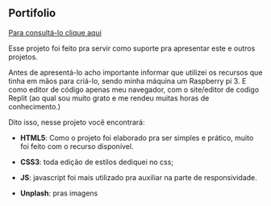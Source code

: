 ## Portifolio

[Para consultá-lo clique aqui](https://Landing-Page.wellytonsdj.repl.co)

Esse projeto foi feito pra servir como suporte pra apresentar este e outros projetos.

Antes de apresentá-lo acho importante informar que utilizei os recursos que tinha em mãos para criá-lo, sendo minha máquina um Raspberry pi 3. E como editor de código apenas meu navegador, com o site/editor de codigo Replit (ao qual sou muito grato e me rendeu muitas horas de conhecimento.)

Dito isso, nesse projeto você encontrará:

+ **HTML5**: Como o projeto foi elaborado pra ser simples e prático, muito foi feito com o recurso disponível.

+ **CSS3**: toda edição de estilos dediquei no css;

+ **JS**: javascript foi mais utilizado pra auxiliar na parte de responsividade.

+ **Unplash**: pras imagens

